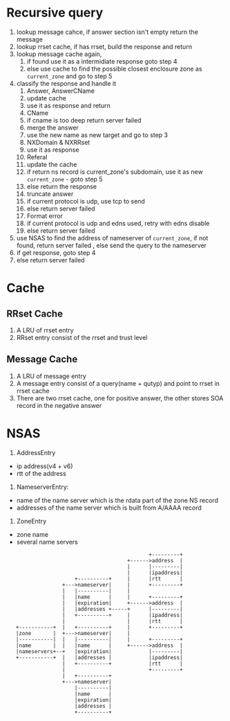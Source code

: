 # Recursive query
1. lookup message cahce, if answer section isn't empty return the message
2. lookup rrset cache, if has rrset, build the response and return
3. lookup message cache again, 
   1. if found use it as a intermidiate response goto step 4
   1. else use cache to find the possible closest enclosure zone as `current_zone` and go to step 5
4. classify the response and handle it
   1. Answer, AnswerCName  
     1. update cache
     1. use it as response and return
   1. CName  
     1. if cname is too deep return server failed
     1. merge the answer
     1. use the new name as new target and go to step 3
   1. NXDomain & NXRRset   
     1. use it as response
   1. Referal  
     1. update the cache 
     1. if return ns record is current_zone's subdomain, use it as new `current_zone`
       - goto step 5
     1. else return the response
   1. truncate answer  
     1. if current protocol is udp, use tcp to send
     1. else return server failed
   1. Format error  
     1. if current protocol is udp and edns used, retry with edns disable
     1. else return server failed
5. use NSAS to find the address of nameserver of `current_zone`, if not found, return server failed
, else send the query to the nameserver
  1. if get response, goto step 4
  1. else return server failed

# Cache
## RRset Cache
1. A LRU of rrset entry
1. RRset entry consist of the rrset and trust level  

## Message Cache
1. A LRU of message entry
1. A message entry consist of a query(name + qutyp) and point to rrset in rrset cache
1. There are two rrset cache, one for positive answer, the other stores SOA record in
   the negative answer

# NSAS
1.  AddressEntry
  - ip address(v4 + v6) 
  - rtt of the address
1.  NameserverEntry: 
  - name of the name server which is the rdata part of the zone NS record
  - addresses of the name server which is built from A/AAAA record
1.  ZoneEntry
  - zone name
  - several name servers

```
                                              +---------+
                                       +------>address  |
                                       |      |---------|
                                       |      |ipaddress|
                      +----------+     |      |rtt      |
                  +--->nameserver|     |      +---------+
                  |   |----------|     |
                  |   |name      |     |      +---------+
                  |   |expiration|     +------>address  |
                  |   |addresses +-----+      |---------|
                  |   +----------+     |      |ipaddress|
                  |                    |      |rtt      |
   +-----------+  |   +----------+     |      +---------+
   |zone       |  +--->nameserver|     |
   |-----------|  |   |----------|     |      +---------+
   |name       |  |   |name      |     +------>address  |
   |nameservers+--+   |expiration|            |---------|
   +-----------+  |   |addresses |            |ipaddress|
                  |   +----------+            |rtt      |
                  |                           +---------+
                  |   +----------+
                  +--->nameserver|
                      |----------|
                      |name      |
                      |expiration|
                      |addresses |
                      +----------+
```
